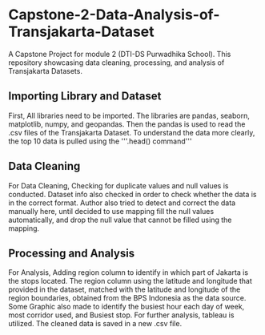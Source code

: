 # Capstone-2-Data-Analysis-of-Transjakarta-Dataset
A Capstone Project for module 2 (DTI-DS Purwadhika School). This repository showcasing data cleaning, processing, and analysis of Transjakarta Datasets.
## Importing Library and Dataset
First, All libraries need to be imported. The libraries are pandas, seaborn, matplotlib, numpy, and geopandas. Then the pandas is used to read the .csv files of the Transjakarta Dataset. To understand the data more clearly, the top 10 data is pulled using the '''.head() command'''
## Data Cleaning
For Data Cleaning, Checking for duplicate values and null values is conducted. Dataset info also checked in order to check whether the data is in the correct format. Author also tried to detect and correct the data manually here, until decided to use mapping fill the null values automatically, and drop the null value that cannot be filled using the mapping.
## Processing and Analysis
For Analysis, Adding region column to identify in which part of Jakarta is the stops located. The region column using the latitude and longitude that provided in the dataset, matched with the latitude and longitude of the region boundaries, obtained from the BPS Indonesia as the data source. Some Graphic also made to identify the busiest hour each day of week, most corridor used, and Busiest stop. For further analysis, tableau is utilized.
The cleaned data is saved in a new .csv file.
